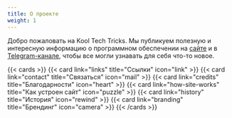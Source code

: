 ```yaml
---
title: О проекте
weight: 1
---
```


Добро пожаловать на Kool Tech Tricks. Мы публикуем полезную и интересную
информацию о программном обеспечении на [сайте](https://kooltechtricks.org) и в
[Telegram-канале](https://t.me/KoolTechTricks), чтобы все могли узнавать для
себя что-то новое.

<!--more-->

{{< cards >}}
  {{< card link="links" title="Ссылки" icon="link" >}}
  {{< card link="contact" title="Связаться" icon="mail" >}}
  {{< card link="credits" title="Благодарности" icon="heart" >}}
  {{< card link="how-site-works" title="Как устроен сайт" icon="puzzle" >}}
  {{< card link="history" title="История" icon="rewind" >}}
  {{< card link="branding" title="Брендинг" icon="camera" >}}
{{< /cards >}}
